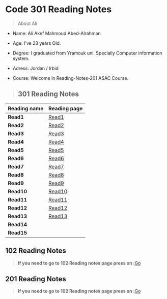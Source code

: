 # Code 301 Reading Notes

>About Ali 

* Name: Ali Akef Mahmoud Abed-Alrahman

* Age: I've 23 years Old. 

* Degree: I graduated from Yramouk uni. Specially Computer information system. 

* Adress: Jordan / Irbid

* Course: Welcome in Reading-Notes-201 ASAC Course.



>## 301 Reading Notes


Reading name     | Reading page
---------------- | ----------------------
**Read1**        | [Read1](Read1.md)
**Read2**        | [Read2](Read2.md)
**Read3**        | [Read3](Read3.md)
**Read4**        | [Read4](Read4.md)
**Read5**        | [Read5](Read5.md)
**Read6**        | [Read6](Read6.md)
**Read7**        | [Read7](Read7.md)
**Read8**        | [Read8](Read8.md)
**Read9**        | [Read9](Read9.md)
**Read10**       | [Read10](Read10.md)
**Read11**       | [Read11](Read11.md)
**Read12**       | [Read12](Read12.md)
**Read13**       | [Read13](Read13.md)
**Read14**       |  
**Read15**       | 


## 102 Reading Notes

>**If you need to go to 102 Reading notes page press on :**[Go](https://alishiyyab.github.io/Reading-notes/)

## 201 Reading Notes

>**If you need to go to 102 Reading notes page press on :**[Go](https://github.com/AliShiyyab/Reading-Notes-201)